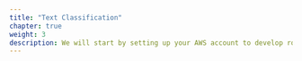 ```yaml
---
title: "Text Classification"
chapter: true
weight: 3
description: We will start by setting up your AWS account to develop robot applications with AWS RoboMaker. 
---
```


